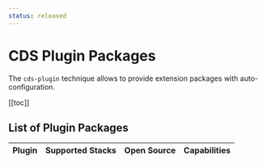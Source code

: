 ```yaml
---
status: released
---
```


<script setup>
  import PluginRow from '../.vitepress/theme/components/PluginRow.vue';
</script>

# CDS Plugin Packages

The `cds-plugin` technique allows to provide extension packages with auto-configuration.

[[toc]]

## List of Plugin Packages

<table>
  <thead>
    <th>Plugin</th>
    <th colspan="2">Supported Stacks</th>
    <th>Open Source</th>
    <th>Capabilities</th>
  </thead>
  <tbody>
    <PluginRow
      name="audit-logging"
      repo="https://github.com/cap-js/audit-logging"
      :stacks="[
        { id: 'node', url: 'https://www.npmjs.com/package/@cap-js/audit-logging' },
        { id: 'java', url: '#' }
      ]"
      :capabilities="[
        'Integration to the SAP Audit Log service',
        'Out-of-the-box personal data-related audit logging based on annotations'
      ]"
    />
    <PluginRow
      name="change-tracking"
      repo="https://github.com/cap-js/change-tracking"
      :stacks="[
        { id:'node', url: 'https://www.npmjs.com/package/@cap-js/change-tracking' },
        { id: 'java', url: '#' }
      ]"
      :capabilities="[
        'Out-of-the box support for automatic capturing, storing, and viewing of the change records of modeled entities'
      ]"
    />
  </tbody>
</table>
